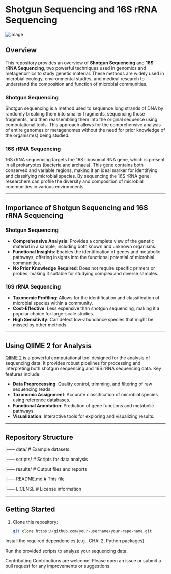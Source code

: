 

# Shotgun Sequencing and 16S rRNA Sequencing

![image](https://github.com/user-attachments/assets/a632a37d-2ab1-454d-a6f8-8c85cba644a1)

## Overview

This repository provides an overview of **Shotgun Sequencing** and **16S rRNA Sequencing**, two powerful techniques used in genomics and metagenomics to study genetic material. These methods are widely used in microbial ecology, environmental studies, and medical research to understand the composition and function of microbial communities.

### Shotgun Sequencing
Shotgun sequencing is a method used to sequence long strands of DNA by randomly breaking them into smaller fragments, sequencing those fragments, and then reassembling them into the original sequence using computational tools. This approach allows for the comprehensive analysis of entire genomes or metagenomes without the need for prior knowledge of the organism(s) being studied.

### 16S rRNA Sequencing
16S rRNA sequencing targets the 16S ribosomal RNA gene, which is present in all prokaryotes (bacteria and archaea). This gene contains both conserved and variable regions, making it an ideal marker for identifying and classifying microbial species. By sequencing the 16S rRNA gene, researchers can profile the diversity and composition of microbial communities in various environments.

---

## Importance of Shotgun Sequencing and 16S rRNA Sequencing

### Shotgun Sequencing
- **Comprehensive Analysis**: Provides a complete view of the genetic material in a sample, including both known and unknown organisms.
- **Functional Insights**: Enables the identification of genes and metabolic pathways, offering insights into the functional potential of microbial communities.
- **No Prior Knowledge Required**: Does not require specific primers or probes, making it suitable for studying complex and diverse samples.

### 16S rRNA Sequencing
- **Taxonomic Profiling**: Allows for the identification and classification of microbial species within a community.
- **Cost-Effective**: Less expensive than shotgun sequencing, making it a popular choice for large-scale studies.
- **High Sensitivity**: Can detect low-abundance species that might be missed by other methods.

---

## Using  QIIME 2 for Analysis

[QIIME 2]([https://github.com/your-chai2-repo-link](https://qiime2.org/)) is a powerful computational tool designed for the analysis of sequencing data. It provides robust pipelines for processing and interpreting both shotgun sequencing and 16S rRNA sequencing data. Key features include:
- **Data Preprocessing**: Quality control, trimming, and filtering of raw sequencing reads.
- **Taxonomic Assignment**: Accurate classification of microbial species using reference databases.
- **Functional Annotation**: Prediction of gene functions and metabolic pathways.
- **Visualization**: Interactive tools for exploring and visualizing results.

---

## Repository Structure

├── data/ # Example datasets

├── scripts/ # Scripts for data analysis

├── results/ # Output files and reports

├── README.md # This file

└── LICENSE # License information




---

## Getting Started
1. Clone this repository:
   ```bash
   git clone https://github.com/your-username/your-repo-name.git


Install the required dependencies (e.g., CHAI 2, Python packages).

Run the provided scripts to analyze your sequencing data.

Contributing
Contributions are welcome! Please open an issue or submit a pull request for any improvements or suggestions.
